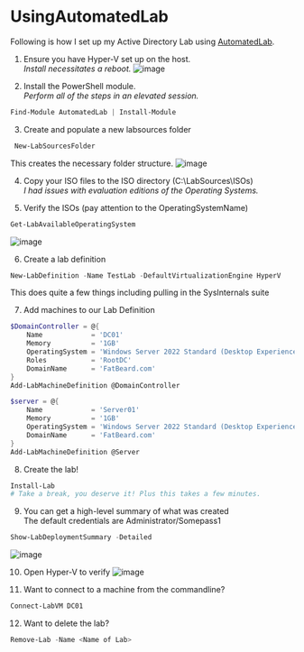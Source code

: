 # UsingAutomatedLab
Following is how I set up my Active Directory Lab using [AutomatedLab](https://automatedlab.org/en/latest/).
1. Ensure you have Hyper-V set up on the host.  <br>_Install necessitates a reboot._
![image](https://github.com/stahler/UsingAutomatedLab/assets/1991193/12bd3346-9b3f-40ec-92bd-b2e5841647b5)

2. Install the PowerShell module.<br>_Perform all of the steps in an elevated session._<br>
```PowerShell
Find-Module AutomatedLab | Install-Module
```
3.  Create and populate a new labsources folder
```PowerShell
 New-LabSourcesFolder
```
This creates the necessary folder structure.
![image](https://github.com/stahler/UsingAutomatedLab/assets/1991193/1174cc1a-f19f-489c-a206-5f0b8b5f4d64)

4.  Copy your ISO files to the ISO directory (C:\LabSources\ISOs)<br>
_I had issues with evaluation editions of the Operating Systems._

5.  Verify the ISOs (pay attention to the OperatingSystemName)
```PowerShell
Get-LabAvailableOperatingSystem
```
![image](https://github.com/stahler/UsingAutomatedLab/assets/1991193/4203e3da-d817-4fdf-a871-4da09824e0b7)

6. Create a lab definition
```PowerShell
New-LabDefinition -Name TestLab -DefaultVirtualizationEngine HyperV
```
This does quite a few things  including pulling in the SysInternals suite

7. Add machines to our Lab Definition
```PowerShell
$DomainController = @{
    Name            = 'DC01'
    Memory          = '1GB'
    OperatingSystem = 'Windows Server 2022 Standard (Desktop Experience)'
    Roles           = 'RootDC'
    DomainName      = 'FatBeard.com'
}
Add-LabMachineDefinition @DomainController

$server = @{
    Name            = 'Server01'
    Memory          = '1GB'
    OperatingSystem = 'Windows Server 2022 Standard (Desktop Experience)'
    DomainName      = 'FatBeard.com'
}
Add-LabMachineDefinition @Server
```

8.  Create the lab!
```PowerShell
Install-Lab
# Take a break, you deserve it! Plus this takes a few minutes.
```
9.  You can get a high-level summary of what was created<br>
The default credentials are Administrator/Somepass1
```PowerShell
Show-LabDeploymentSummary -Detailed
```
![image](https://github.com/stahler/UsingAutomatedLab/assets/1991193/d12fdc03-7a5f-4595-9c3a-8342a73a2a75)

10.  Open Hyper-V to verify
![image](https://github.com/stahler/UsingAutomatedLab/assets/1991193/411a4b01-6522-41f9-b76b-af624e889db7)

11. Want to connect to a machine from the commandline?
```PowerShell
Connect-LabVM DC01
```

12.  Want to delete the lab?
```PowerShell
Remove-Lab -Name <Name of Lab>
```

 
